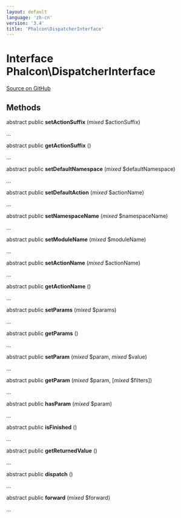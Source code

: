 ```yaml
---
layout: default
language: 'zh-cn'
version: '3.4'
title: 'Phalcon\DispatcherInterface'
---
```


# Interface **Phalcon\DispatcherInterface**

<a href="https://github.com/phalcon/cphalcon/tree/v3.4.0/phalcon/dispatcherinterface.zep" class="btn btn-default btn-sm">Source on GitHub</a>

## Methods

abstract public **setActionSuffix** (*mixed* $actionSuffix)

...

abstract public **getActionSuffix** ()

...

abstract public **setDefaultNamespace** (*mixed* $defaultNamespace)

...

abstract public **setDefaultAction** (*mixed* $actionName)

...

abstract public **setNamespaceName** (*mixed* $namespaceName)

...

abstract public **setModuleName** (*mixed* $moduleName)

...

abstract public **setActionName** (*mixed* $actionName)

...

abstract public **getActionName** ()

...

abstract public **setParams** (*mixed* $params)

...

abstract public **getParams** ()

...

abstract public **setParam** (*mixed* $param, *mixed* $value)

...

abstract public **getParam** (*mixed* $param, [*mixed* $filters])

...

abstract public **hasParam** (*mixed* $param)

...

abstract public **isFinished** ()

...

abstract public **getReturnedValue** ()

...

abstract public **dispatch** ()

...

abstract public **forward** (*mixed* $forward)

...
